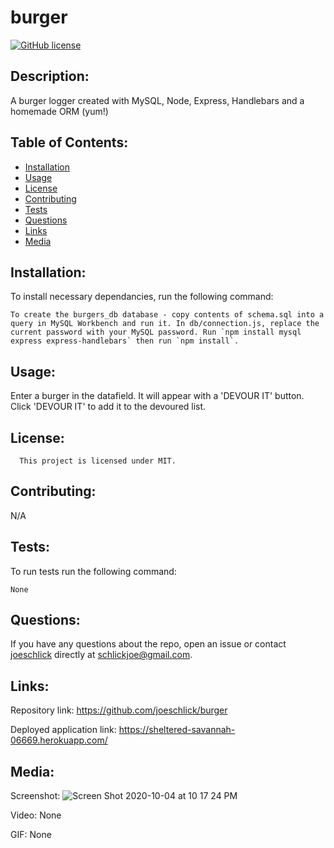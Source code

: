 # burger
[![GitHub license](https://img.shields.io/badge/license-MIT-blue.svg)](https://github.com/joeschlick/burger)

## Description:

A burger logger created with MySQL, Node, Express, Handlebars and a homemade ORM (yum!)

## Table of Contents:

* [Installation](#installation)
* [Usage](#usage)
* [License](#license)
* [Contributing](#contributing)
* [Tests](#tests)
* [Questions](#questions)
* [Links](#links)
* [Media](#media)

## Installation:

To install necessary dependancies, run the following command:

```
To create the burgers_db database - copy contents of schema.sql into a query in MySQL Workbench and run it. In db/connection.js, replace the current password with your MySQL password. Run `npm install mysql express express-handlebars` then run `npm install`.
```

## Usage:

Enter a burger in the datafield. It will appear with a 'DEVOUR IT' button. Click 'DEVOUR IT' to add it to the devoured list.

## License:
      
      This project is licensed under MIT.

## Contributing:

N/A

## Tests:

To run tests run the following command:

```
None
```

## Questions:

If you have any questions about the repo, open an issue or contact [joeschlick](https://github.com/joeschlick) directly at schlickjoe@gmail.com.

## Links:

Repository link: https://github.com/joeschlick/burger

Deployed application link: https://sheltered-savannah-06669.herokuapp.com/

## Media:

Screenshot: ![Screen Shot 2020-10-04 at 10 17 24 PM](https://user-images.githubusercontent.com/66143571/95042726-a0a21980-068f-11eb-9362-2ec3e6681f9a.png)

Video: None

GIF: None
